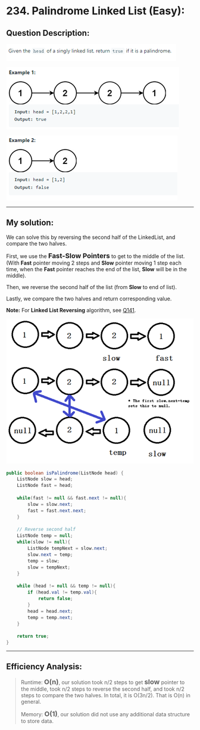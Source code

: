 # 234. Palindrome Linked List (Easy):

## Question Description:
![Question](images/Q234.PNG)

![Example 1](images/Q234.1.PNG)

![Example 2](images/Q234.2.PNG)

---
## My solution:

We can solve this by reversing the second half of the LinkedList, and compare the two halves.

First, we use the <font size=4>**Fast-Slow Pointers**</font> to get to the middle of the list. (With **Fast** pointer moving 2 steps and **Slow** pointer moving 1 step each time, when the **Fast** pointer reaches the end of the list, **Slow** will be in the middle).

Then, we reverse the second half of the list (from **Slow** to end of list).

Lastly, we compare the two halves and return corresponding value.

**Note:** For **Linked List Reversing** algorithm, see [Q141](141.%20Linked%20List%20Cycle.md).

![Explanation](images/Q234.explanation.png)

```java
public boolean isPalindrome(ListNode head) {
    ListNode slow = head;
    ListNode fast = head;
    
    while(fast != null && fast.next != null){
        slow = slow.next;
        fast = fast.next.next;
    }
    
    // Reverse second half
    ListNode temp = null;
    while(slow != null){
        ListNode tempNext = slow.next;
        slow.next = temp;
        temp = slow;
        slow = tempNext;
    }
    
    while (head != null && temp != null){
        if (head.val != temp.val){
            return false;
        }
        head = head.next;
        temp = temp.next;
    }
    
    return true;
}
```

---
## Efficiency Analysis:
>Runtime: <font size=4>**O(n)**</font>, our solution took n/2 steps to get <font size=4>**slow**</font> pointer to the middle, took n/2 steps to reverse the second half, and took n/2 steps to compare the two halves. In total, it is O(3n/2). That is O(n) in general.
>
>Memory: <font size=4>**O(1)**</font>, our solution did not use any additional data structure to store data.